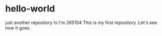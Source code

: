 # hello-world
just another repository
hi I'm 265104
This is my first repository.
Let's see how it goes.
